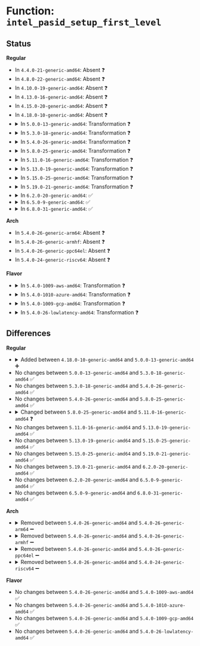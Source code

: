 # Function: <code>intel_pasid_setup_first_level</code>

## Status
<b>Regular</b>
<ul>
<li>
In <code>4.4.0-21-generic-amd64</code>: Absent ❓
</li>
<li>
In <code>4.8.0-22-generic-amd64</code>: Absent ❓
</li>
<li>
In <code>4.10.0-19-generic-amd64</code>: Absent ❓
</li>
<li>
In <code>4.13.0-16-generic-amd64</code>: Absent ❓
</li>
<li>
In <code>4.15.0-20-generic-amd64</code>: Absent ❓
</li>
<li>
In <code>4.18.0-10-generic-amd64</code>: Absent ❓
</li>
<li>
<details>
<summary>In <code>5.0.0-13-generic-amd64</code>: Transformation ❓</summary>

```c
int intel_pasid_setup_first_level(struct intel_iommu * iommu, struct device * dev, pgd_t * pgd, int pasid, u16 did, int flags)
```

```json
{
  "name": "intel_pasid_setup_first_level",
  "collision_type": "Unique Global",
  "inline_type": "No",
  "funcs": [
    {
      "addr": 0,
      "name": "intel_pasid_setup_first_level",
      "external": true,
      "loc": "drivers/iommu/intel-pasid.c:487",
      "file": "drivers/iommu/intel-pasid.c",
      "inline": "seen, unknown",
      "caller_inline": [],
      "caller_func": [
        "drivers/iommu/intel-svm.c:intel_svm_bind_mm"
      ]
    }
  ],
  "symbols": [
    {
      "addr": 18446744071585745767,
      "name": "intel_pasid_setup_first_level.cold.10",
      "section": ".text",
      "bind": "STB_LOCAL",
      "size": 52
    },
    {
      "addr": 18446744071585744128,
      "name": "intel_pasid_setup_first_level",
      "section": ".text",
      "bind": "STB_GLOBAL",
      "size": 542
    }
  ]
}
```
</details>
</li>
<li>
<details>
<summary>In <code>5.3.0-18-generic-amd64</code>: Transformation ❓</summary>

```c
int intel_pasid_setup_first_level(struct intel_iommu * iommu, struct device * dev, pgd_t * pgd, int pasid, u16 did, int flags)
```

```json
{
  "name": "intel_pasid_setup_first_level",
  "collision_type": "Unique Global",
  "inline_type": "No",
  "funcs": [
    {
      "addr": 0,
      "name": "intel_pasid_setup_first_level",
      "external": true,
      "loc": "drivers/iommu/intel-pasid.c:472",
      "file": "drivers/iommu/intel-pasid.c",
      "inline": "seen, unknown",
      "caller_inline": [],
      "caller_func": [
        "drivers/iommu/intel-svm.c:intel_svm_bind_mm",
        "drivers/iommu/intel-svm.c:intel_svm_bind_mm"
      ]
    }
  ],
  "symbols": [
    {
      "addr": 18446744071585977519,
      "name": "intel_pasid_setup_first_level.cold",
      "section": ".text",
      "bind": "STB_LOCAL",
      "size": 76
    },
    {
      "addr": 18446744071585975840,
      "name": "intel_pasid_setup_first_level",
      "section": ".text",
      "bind": "STB_GLOBAL",
      "size": 531
    }
  ]
}
```
</details>
</li>
<li>
<details>
<summary>In <code>5.4.0-26-generic-amd64</code>: Transformation ❓</summary>

```c
int intel_pasid_setup_first_level(struct intel_iommu * iommu, struct device * dev, pgd_t * pgd, int pasid, u16 did, int flags)
```

```json
{
  "name": "intel_pasid_setup_first_level",
  "collision_type": "Unique Global",
  "inline_type": "No",
  "funcs": [
    {
      "addr": 0,
      "name": "intel_pasid_setup_first_level",
      "external": true,
      "loc": "drivers/iommu/intel-pasid.c:472",
      "file": "drivers/iommu/intel-pasid.c",
      "inline": "seen, unknown",
      "caller_inline": [],
      "caller_func": [
        "drivers/iommu/intel-svm.c:intel_svm_bind_mm",
        "drivers/iommu/intel-svm.c:intel_svm_bind_mm"
      ]
    }
  ],
  "symbols": [
    {
      "addr": 18446744071586122920,
      "name": "intel_pasid_setup_first_level.cold",
      "section": ".text",
      "bind": "STB_LOCAL",
      "size": 52
    },
    {
      "addr": 18446744071586121328,
      "name": "intel_pasid_setup_first_level",
      "section": ".text",
      "bind": "STB_GLOBAL",
      "size": 549
    }
  ]
}
```
</details>
</li>
<li>
<details>
<summary>In <code>5.8.0-25-generic-amd64</code>: Transformation ❓</summary>

```c
int intel_pasid_setup_first_level(struct intel_iommu * iommu, struct device * dev, pgd_t * pgd, int pasid, u16 did, int flags)
```

```json
{
  "name": "intel_pasid_setup_first_level",
  "collision_type": "Unique Global",
  "inline_type": "No",
  "funcs": [
    {
      "addr": 0,
      "name": "intel_pasid_setup_first_level",
      "external": true,
      "loc": "drivers/iommu/intel/pasid.c:535",
      "file": "drivers/iommu/intel/pasid.c",
      "inline": "seen, unknown",
      "caller_inline": [],
      "caller_func": [
        "drivers/iommu/intel/iommu.c:domain_setup_first_level"
      ]
    }
  ],
  "symbols": [
    {
      "addr": 18446744071586874875,
      "name": "intel_pasid_setup_first_level.cold",
      "section": ".text",
      "bind": "STB_LOCAL",
      "size": 146
    },
    {
      "addr": 18446744071586872752,
      "name": "intel_pasid_setup_first_level",
      "section": ".text",
      "bind": "STB_GLOBAL",
      "size": 422
    }
  ]
}
```
</details>
</li>
<li>
<details>
<summary>In <code>5.11.0-16-generic-amd64</code>: Transformation ❓</summary>

```c
int intel_pasid_setup_first_level(struct intel_iommu * iommu, struct device * dev, pgd_t * pgd, u32 pasid, u16 did, int flags)
```

```json
{
  "name": "intel_pasid_setup_first_level",
  "collision_type": "Unique Global",
  "inline_type": "No",
  "funcs": [
    {
      "addr": 0,
      "name": "intel_pasid_setup_first_level",
      "external": true,
      "loc": "drivers/iommu/intel/pasid.c:543",
      "file": "drivers/iommu/intel/pasid.c",
      "inline": "seen, unknown",
      "caller_inline": [],
      "caller_func": [
        "drivers/iommu/intel/iommu.c:domain_setup_first_level"
      ]
    }
  ],
  "symbols": [
    {
      "addr": 18446744071591480532,
      "name": "intel_pasid_setup_first_level.cold",
      "section": ".text",
      "bind": "STB_LOCAL",
      "size": 146
    },
    {
      "addr": 18446744071586921568,
      "name": "intel_pasid_setup_first_level",
      "section": ".text",
      "bind": "STB_GLOBAL",
      "size": 422
    }
  ]
}
```
</details>
</li>
<li>
<details>
<summary>In <code>5.13.0-19-generic-amd64</code>: Transformation ❓</summary>

```c
int intel_pasid_setup_first_level(struct intel_iommu * iommu, struct device * dev, pgd_t * pgd, u32 pasid, u16 did, int flags)
```

```json
{
  "name": "intel_pasid_setup_first_level",
  "collision_type": "Unique Global",
  "inline_type": "No",
  "funcs": [
    {
      "addr": 0,
      "name": "intel_pasid_setup_first_level",
      "external": true,
      "loc": "drivers/iommu/intel/pasid.c:578",
      "file": "drivers/iommu/intel/pasid.c",
      "inline": "seen, unknown",
      "caller_inline": [],
      "caller_func": [
        "drivers/iommu/intel/iommu.c:domain_setup_first_level"
      ]
    }
  ],
  "symbols": [
    {
      "addr": 18446744071591420959,
      "name": "intel_pasid_setup_first_level.cold",
      "section": ".text",
      "bind": "STB_LOCAL",
      "size": 167
    },
    {
      "addr": 18446744071586802832,
      "name": "intel_pasid_setup_first_level",
      "section": ".text",
      "bind": "STB_GLOBAL",
      "size": 521
    }
  ]
}
```
</details>
</li>
<li>
<details>
<summary>In <code>5.15.0-25-generic-amd64</code>: Transformation ❓</summary>

```c
int intel_pasid_setup_first_level(struct intel_iommu * iommu, struct device * dev, pgd_t * pgd, u32 pasid, u16 did, int flags)
```

```json
{
  "name": "intel_pasid_setup_first_level",
  "collision_type": "Unique Global",
  "inline_type": "No",
  "funcs": [
    {
      "addr": 0,
      "name": "intel_pasid_setup_first_level",
      "external": true,
      "loc": "drivers/iommu/intel/pasid.c:582",
      "file": "drivers/iommu/intel/pasid.c",
      "inline": "seen, unknown",
      "caller_inline": [],
      "caller_func": [
        "drivers/iommu/intel/iommu.c:domain_setup_first_level",
        "drivers/iommu/intel/svm.c:intel_svm_bind_mm"
      ]
    }
  ],
  "symbols": [
    {
      "addr": 18446744071592477371,
      "name": "intel_pasid_setup_first_level.cold",
      "section": ".text",
      "bind": "STB_LOCAL",
      "size": 167
    },
    {
      "addr": 18446744071587359792,
      "name": "intel_pasid_setup_first_level",
      "section": ".text",
      "bind": "STB_GLOBAL",
      "size": 547
    }
  ]
}
```
</details>
</li>
<li>
<details>
<summary>In <code>5.19.0-21-generic-amd64</code>: Transformation ❓</summary>

```c
int intel_pasid_setup_first_level(struct intel_iommu * iommu, struct device * dev, pgd_t * pgd, u32 pasid, u16 did, int flags)
```

```json
{
  "name": "intel_pasid_setup_first_level",
  "collision_type": "Unique Global",
  "inline_type": "No",
  "funcs": [
    {
      "addr": 0,
      "name": "intel_pasid_setup_first_level",
      "external": true,
      "loc": "drivers/iommu/intel/pasid.c:519",
      "file": "drivers/iommu/intel/pasid.c",
      "inline": "seen, unknown",
      "caller_inline": [],
      "caller_func": [
        "drivers/iommu/intel/iommu.c:domain_add_dev_info",
        "drivers/iommu/intel/svm.c:intel_svm_bind_mm"
      ]
    }
  ],
  "symbols": [
    {
      "addr": 18446744071594346714,
      "name": "intel_pasid_setup_first_level.cold",
      "section": ".text",
      "bind": "STB_LOCAL",
      "size": 110
    },
    {
      "addr": 18446744071588671328,
      "name": "intel_pasid_setup_first_level",
      "section": ".text",
      "bind": "STB_GLOBAL",
      "size": 579
    }
  ]
}
```
</details>
</li>
<li>
<details>
<summary>In <code>6.2.0-20-generic-amd64</code>: ✅</summary>

```c
int intel_pasid_setup_first_level(struct intel_iommu * iommu, struct device * dev, pgd_t * pgd, u32 pasid, u16 did, int flags)
```

```json
{
  "name": "intel_pasid_setup_first_level",
  "collision_type": "Unique Global",
  "inline_type": "No",
  "funcs": [
    {
      "addr": 18446744071590144624,
      "name": "intel_pasid_setup_first_level",
      "external": true,
      "loc": "drivers/iommu/intel/pasid.c:512",
      "file": "drivers/iommu/intel/pasid.c",
      "inline": "seen, unknown",
      "caller_inline": [],
      "caller_func": [
        "drivers/iommu/intel/iommu.c:dmar_domain_attach_device",
        "drivers/iommu/intel/svm.c:intel_svm_bind_mm"
      ]
    }
  ],
  "symbols": [
    {
      "addr": 18446744071590144624,
      "name": "intel_pasid_setup_first_level",
      "section": ".text",
      "bind": "STB_GLOBAL",
      "size": 667
    }
  ]
}
```
</details>
</li>
<li>
<details>
<summary>In <code>6.5.0-9-generic-amd64</code>: ✅</summary>

```c
int intel_pasid_setup_first_level(struct intel_iommu * iommu, struct device * dev, pgd_t * pgd, u32 pasid, u16 did, int flags)
```

```json
{
  "name": "intel_pasid_setup_first_level",
  "collision_type": "Unique Global",
  "inline_type": "No",
  "funcs": [
    {
      "addr": 18446744071590458992,
      "name": "intel_pasid_setup_first_level",
      "external": true,
      "loc": "drivers/iommu/intel/pasid.c:503",
      "file": "drivers/iommu/intel/pasid.c",
      "inline": "seen, unknown",
      "caller_inline": [],
      "caller_func": [
        "drivers/iommu/intel/iommu.c:dmar_domain_attach_device",
        "drivers/iommu/intel/svm.c:intel_svm_bind_mm"
      ]
    }
  ],
  "symbols": [
    {
      "addr": 18446744071590458992,
      "name": "intel_pasid_setup_first_level",
      "section": ".text",
      "bind": "STB_GLOBAL",
      "size": 552
    }
  ]
}
```
</details>
</li>
<li>
<details>
<summary>In <code>6.8.0-31-generic-amd64</code>: ✅</summary>

```c
int intel_pasid_setup_first_level(struct intel_iommu * iommu, struct device * dev, pgd_t * pgd, u32 pasid, u16 did, int flags)
```

```json
{
  "name": "intel_pasid_setup_first_level",
  "collision_type": "Unique Global",
  "inline_type": "No",
  "funcs": [
    {
      "addr": 18446744071590806176,
      "name": "intel_pasid_setup_first_level",
      "external": true,
      "loc": "drivers/iommu/intel/pasid.c:289",
      "file": "drivers/iommu/intel/pasid.c",
      "inline": "seen, unknown",
      "caller_inline": [],
      "caller_func": [
        "drivers/iommu/intel/iommu.c:domain_setup_first_level"
      ]
    }
  ],
  "symbols": [
    {
      "addr": 18446744071590806176,
      "name": "intel_pasid_setup_first_level",
      "section": ".text",
      "bind": "STB_GLOBAL",
      "size": 552
    }
  ]
}
```
</details>
</li>
</ul>
<b>Arch</b>
<ul>
<li>
In <code>5.4.0-26-generic-arm64</code>: Absent ❓
</li>
<li>
In <code>5.4.0-26-generic-armhf</code>: Absent ❓
</li>
<li>
In <code>5.4.0-26-generic-ppc64el</code>: Absent ❓
</li>
<li>
In <code>5.4.0-24-generic-riscv64</code>: Absent ❓
</li>
</ul>
<b>Flavor</b>
<ul>
<li>
<details>
<summary>In <code>5.4.0-1009-aws-amd64</code>: Transformation ❓</summary>

```c
int intel_pasid_setup_first_level(struct intel_iommu * iommu, struct device * dev, pgd_t * pgd, int pasid, u16 did, int flags)
```

```json
{
  "name": "intel_pasid_setup_first_level",
  "collision_type": "Unique Global",
  "inline_type": "No",
  "funcs": [
    {
      "addr": 0,
      "name": "intel_pasid_setup_first_level",
      "external": true,
      "loc": "drivers/iommu/intel-pasid.c:472",
      "file": "drivers/iommu/intel-pasid.c",
      "inline": "seen, unknown",
      "caller_inline": [],
      "caller_func": [
        "drivers/iommu/intel-svm.c:intel_svm_bind_mm",
        "drivers/iommu/intel-svm.c:intel_svm_bind_mm"
      ]
    }
  ],
  "symbols": [
    {
      "addr": 18446744071585883288,
      "name": "intel_pasid_setup_first_level.cold",
      "section": ".text",
      "bind": "STB_LOCAL",
      "size": 52
    },
    {
      "addr": 18446744071585881696,
      "name": "intel_pasid_setup_first_level",
      "section": ".text",
      "bind": "STB_GLOBAL",
      "size": 549
    }
  ]
}
```
</details>
</li>
<li>
<details>
<summary>In <code>5.4.0-1010-azure-amd64</code>: Transformation ❓</summary>

```c
int intel_pasid_setup_first_level(struct intel_iommu * iommu, struct device * dev, pgd_t * pgd, int pasid, u16 did, int flags)
```

```json
{
  "name": "intel_pasid_setup_first_level",
  "collision_type": "Unique Global",
  "inline_type": "No",
  "funcs": [
    {
      "addr": 0,
      "name": "intel_pasid_setup_first_level",
      "external": true,
      "loc": "drivers/iommu/intel-pasid.c:472",
      "file": "drivers/iommu/intel-pasid.c",
      "inline": "seen, unknown",
      "caller_inline": [],
      "caller_func": [
        "drivers/iommu/intel-svm.c:intel_svm_bind_mm",
        "drivers/iommu/intel-svm.c:intel_svm_bind_mm"
      ]
    }
  ],
  "symbols": [
    {
      "addr": 18446744071585743064,
      "name": "intel_pasid_setup_first_level.cold",
      "section": ".text",
      "bind": "STB_LOCAL",
      "size": 52
    },
    {
      "addr": 18446744071585741472,
      "name": "intel_pasid_setup_first_level",
      "section": ".text",
      "bind": "STB_GLOBAL",
      "size": 549
    }
  ]
}
```
</details>
</li>
<li>
<details>
<summary>In <code>5.4.0-1009-gcp-amd64</code>: Transformation ❓</summary>

```c
int intel_pasid_setup_first_level(struct intel_iommu * iommu, struct device * dev, pgd_t * pgd, int pasid, u16 did, int flags)
```

```json
{
  "name": "intel_pasid_setup_first_level",
  "collision_type": "Unique Global",
  "inline_type": "No",
  "funcs": [
    {
      "addr": 0,
      "name": "intel_pasid_setup_first_level",
      "external": true,
      "loc": "drivers/iommu/intel-pasid.c:472",
      "file": "drivers/iommu/intel-pasid.c",
      "inline": "seen, unknown",
      "caller_inline": [],
      "caller_func": [
        "drivers/iommu/intel-svm.c:intel_svm_bind_mm",
        "drivers/iommu/intel-svm.c:intel_svm_bind_mm"
      ]
    }
  ],
  "symbols": [
    {
      "addr": 18446744071586072936,
      "name": "intel_pasid_setup_first_level.cold",
      "section": ".text",
      "bind": "STB_LOCAL",
      "size": 52
    },
    {
      "addr": 18446744071586071344,
      "name": "intel_pasid_setup_first_level",
      "section": ".text",
      "bind": "STB_GLOBAL",
      "size": 549
    }
  ]
}
```
</details>
</li>
<li>
<details>
<summary>In <code>5.4.0-26-lowlatency-amd64</code>: Transformation ❓</summary>

```c
int intel_pasid_setup_first_level(struct intel_iommu * iommu, struct device * dev, pgd_t * pgd, int pasid, u16 did, int flags)
```

```json
{
  "name": "intel_pasid_setup_first_level",
  "collision_type": "Unique Global",
  "inline_type": "No",
  "funcs": [
    {
      "addr": 0,
      "name": "intel_pasid_setup_first_level",
      "external": true,
      "loc": "drivers/iommu/intel-pasid.c:472",
      "file": "drivers/iommu/intel-pasid.c",
      "inline": "seen, unknown",
      "caller_inline": [],
      "caller_func": [
        "drivers/iommu/intel-svm.c:intel_svm_bind_mm",
        "drivers/iommu/intel-svm.c:intel_svm_bind_mm",
        "drivers/iommu/intel-svm.c:intel_svm_bind_mm"
      ]
    }
  ],
  "symbols": [
    {
      "addr": 18446744071586181160,
      "name": "intel_pasid_setup_first_level.cold",
      "section": ".text",
      "bind": "STB_LOCAL",
      "size": 52
    },
    {
      "addr": 18446744071586179568,
      "name": "intel_pasid_setup_first_level",
      "section": ".text",
      "bind": "STB_GLOBAL",
      "size": 549
    }
  ]
}
```
</details>
</li>
</ul>

## Differences
<b>Regular</b>
<ul>
<li>
<details>
<summary>Added between <code>4.18.0-10-generic-amd64</code> and <code>5.0.0-13-generic-amd64</code> ➕</summary>

```c
int intel_pasid_setup_first_level(struct intel_iommu * iommu, struct device * dev, pgd_t * pgd, int pasid, u16 did, int flags)
```
</details>
</li>
<li>
No changes between <code>5.0.0-13-generic-amd64</code> and <code>5.3.0-18-generic-amd64</code> ✅
</li>
<li>
No changes between <code>5.3.0-18-generic-amd64</code> and <code>5.4.0-26-generic-amd64</code> ✅
</li>
<li>
No changes between <code>5.4.0-26-generic-amd64</code> and <code>5.8.0-25-generic-amd64</code> ✅
</li>
<li>
<details>
<summary>Changed between <code>5.8.0-25-generic-amd64</code> and <code>5.11.0-16-generic-amd64</code> ❓</summary>
<ul>
<li>
<b>Param type changed. </b>
<code>int pasid</code> ➡️ <code>u32 pasid</code>
</li>
</ul>
</details>
</li>
<li>
No changes between <code>5.11.0-16-generic-amd64</code> and <code>5.13.0-19-generic-amd64</code> ✅
</li>
<li>
No changes between <code>5.13.0-19-generic-amd64</code> and <code>5.15.0-25-generic-amd64</code> ✅
</li>
<li>
No changes between <code>5.15.0-25-generic-amd64</code> and <code>5.19.0-21-generic-amd64</code> ✅
</li>
<li>
No changes between <code>5.19.0-21-generic-amd64</code> and <code>6.2.0-20-generic-amd64</code> ✅
</li>
<li>
No changes between <code>6.2.0-20-generic-amd64</code> and <code>6.5.0-9-generic-amd64</code> ✅
</li>
<li>
No changes between <code>6.5.0-9-generic-amd64</code> and <code>6.8.0-31-generic-amd64</code> ✅
</li>
</ul>
<b>Arch</b>
<ul>
<li>
<details>
<summary>Removed between <code>5.4.0-26-generic-amd64</code> and <code>5.4.0-26-generic-arm64</code> ➖</summary>

```c
int intel_pasid_setup_first_level(struct intel_iommu * iommu, struct device * dev, pgd_t * pgd, int pasid, u16 did, int flags)
```
</details>
</li>
<li>
<details>
<summary>Removed between <code>5.4.0-26-generic-amd64</code> and <code>5.4.0-26-generic-armhf</code> ➖</summary>

```c
int intel_pasid_setup_first_level(struct intel_iommu * iommu, struct device * dev, pgd_t * pgd, int pasid, u16 did, int flags)
```
</details>
</li>
<li>
<details>
<summary>Removed between <code>5.4.0-26-generic-amd64</code> and <code>5.4.0-26-generic-ppc64el</code> ➖</summary>

```c
int intel_pasid_setup_first_level(struct intel_iommu * iommu, struct device * dev, pgd_t * pgd, int pasid, u16 did, int flags)
```
</details>
</li>
<li>
<details>
<summary>Removed between <code>5.4.0-26-generic-amd64</code> and <code>5.4.0-24-generic-riscv64</code> ➖</summary>

```c
int intel_pasid_setup_first_level(struct intel_iommu * iommu, struct device * dev, pgd_t * pgd, int pasid, u16 did, int flags)
```
</details>
</li>
</ul>
<b>Flavor</b>
<ul>
<li>
No changes between <code>5.4.0-26-generic-amd64</code> and <code>5.4.0-1009-aws-amd64</code> ✅
</li>
<li>
No changes between <code>5.4.0-26-generic-amd64</code> and <code>5.4.0-1010-azure-amd64</code> ✅
</li>
<li>
No changes between <code>5.4.0-26-generic-amd64</code> and <code>5.4.0-1009-gcp-amd64</code> ✅
</li>
<li>
No changes between <code>5.4.0-26-generic-amd64</code> and <code>5.4.0-26-lowlatency-amd64</code> ✅
</li>
</ul>
